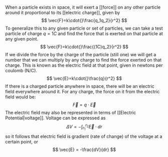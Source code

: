 When a particle exists in space, it will exert a [[force]] on any other particle around it proportional to its [[electric charge]], given by 
$$
\vec{F}=k\cdot{}\frac{q_1q_2}{r^2}
$$
To generalize this to any given particle or set of particles, we can take a test particle of charge $q=1C$ and find the force that is exerted on that particle at any given point. 
$$
\vec{F}=k\cdot{}\frac{(1C)q_2}{r^2}
$$
If we divide the force by the charge of the particle (still one) we will get a number that we can multiply by any charge to find the force exerted on that charge. This is known as the electric field at that point, given in newtons per coulomb (N/C). 
$$
\vec{E}=k\cdot{}\frac{q}{r^2}
$$
If there is a charged particle anywhere in space, there will be an electric field everywhere around it. For any charge, the force on it from the electric field would be:
$$
\vec{F}=q\cdot{}\vec{E}
$$
The electric field may also be represented in terms of [[Electric Potential|voltage]]. Voltage can be expressed as
$$
\Delta V=-\int_{r_1}^{r_2}\vec{E} \cdot dr
$$
so it follows that electric field is gradient (rate of change) of the voltage at a certain point, or 
$$
\vec{E} = -\frac{dV}{dr}
$$
